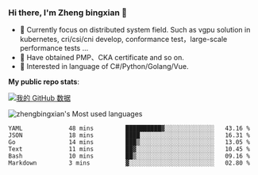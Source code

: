### Hi there, I'm Zheng bingxian  👋

* 📖  Currently focus on distributed system field. Such as vgpu solution in kubernetes, cri/csi/cni develop, conformance test，large-scale performance tests ...
* 🌱  Have obtained PMP、CKA certificate and so on.
* 👯  Interested in language of C#/Python/Golang/Vue.

**My public repo stats**:

[![我的 GitHub 数据](https://github-readme-stats.vercel.app/api?username=zhengbingxian&theme=merko)]()

![zhengbingxian's Most used languages](https://github-readme-stats.vercel.app/api/top-langs/?username=zhengbingxian&layout=compact&hide_border=true&langs_count=10)

<!--START_SECTION:waka-->

```text
YAML             48 mins         ██████████▓░░░░░░░░░░░░░░   43.16 %
JSON             18 mins         ████░░░░░░░░░░░░░░░░░░░░░   16.31 %
Go               14 mins         ███▒░░░░░░░░░░░░░░░░░░░░░   13.05 %
Text             11 mins         ██▓░░░░░░░░░░░░░░░░░░░░░░   10.45 %
Bash             10 mins         ██▒░░░░░░░░░░░░░░░░░░░░░░   09.16 %
Markdown         3 mins          ▓░░░░░░░░░░░░░░░░░░░░░░░░   02.80 %
```

<!--END_SECTION:waka-->

